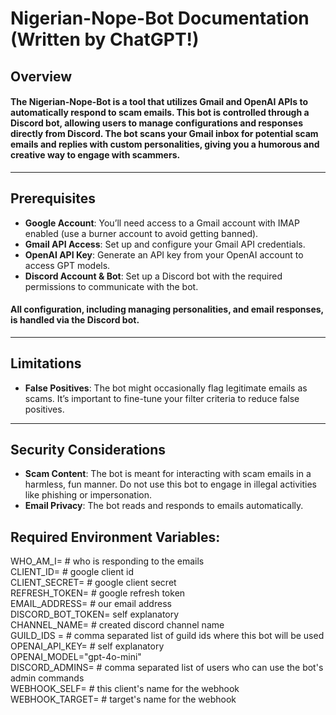 # Nigerian-Nope-Bot Documentation (Written by ChatGPT!)

## Overview

#### The **Nigerian-Nope-Bot** is a tool that utilizes Gmail and OpenAI APIs to automatically respond to scam emails. This bot is controlled through a Discord bot, allowing users to manage configurations and responses directly from Discord. The bot scans your Gmail inbox for potential scam emails and replies with custom personalities, giving you a humorous and creative way to engage with scammers.
---

## Prerequisites

- **Google Account**: You’ll need access to a Gmail account with IMAP enabled (use a burner account to avoid getting banned).
- **Gmail API Access**: Set up and configure your Gmail API credentials.
- **OpenAI API Key**: Generate an API key from your OpenAI account to access GPT models.
- **Discord Account & Bot**: Set up a Discord bot with the required permissions to communicate with the bot.

#### All configuration, including managing personalities, and email responses, is handled via the Discord bot.
---

## Limitations

- **False Positives**: The bot might occasionally flag legitimate emails as scams. It’s important to fine-tune your filter criteria to reduce false positives.

---

## Security Considerations

- **Scam Content**: The bot is meant for interacting with scam emails in a harmless, fun manner. Do not use this bot to engage in illegal activities like phishing or impersonation.
- **Email Privacy**: The bot reads and responds to emails automatically.


## Required Environment Variables:

WHO_AM_I= # who is responding to the emails\
CLIENT_ID= # google client id\
CLIENT_SECRET= # google client secret\
REFRESH_TOKEN= # google refresh token\
EMAIL_ADDRESS= # our email address\
DISCORD_BOT_TOKEN= self explanatory\
CHANNEL_NAME= # created discord channel name\
GUILD_IDS = # comma separated list of guild ids where this bot will be used\
OPENAI_API_KEY= # self explanatory\
OPENAI_MODEL="gpt-4o-mini"\
DISCORD_ADMINS= # comma separated list of users who can use the bot's admin commands\
WEBHOOK_SELF= # this client's name for the webhook\
WEBHOOK_TARGET= # target's name for the webhook
